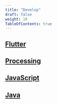 ```yaml
---
title: "Develop"
draft: false
weight: 10
TableOfContents: true
---
```


## [Flutter](https://flutter.dev/)

## [Processing](https://processing.org/)

## [JavaScript](https://developer.mozilla.org/ja/docs/Web/JavaScript)

## [Java](https://www.oracle.com/java/)
